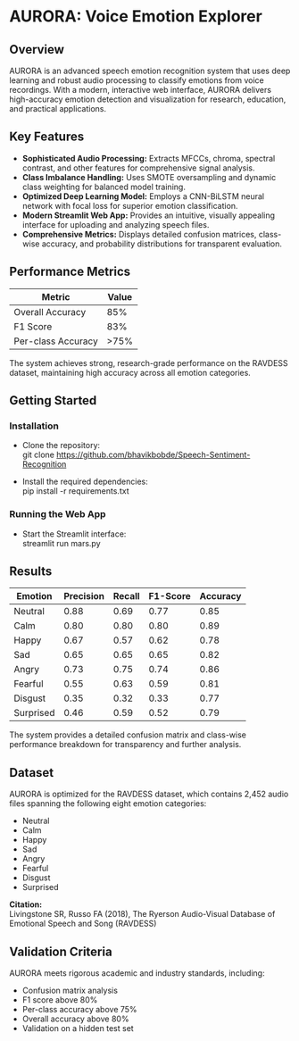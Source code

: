 # AURORA: Voice Emotion Explorer

## Overview

AURORA is an advanced speech emotion recognition system that uses deep learning and robust audio processing to classify emotions from voice recordings. With a modern, interactive web interface, AURORA delivers high-accuracy emotion detection and visualization for research, education, and practical applications.

## Key Features

- **Sophisticated Audio Processing:** Extracts MFCCs, chroma, spectral contrast, and other features for comprehensive signal analysis.
- **Class Imbalance Handling:** Uses SMOTE oversampling and dynamic class weighting for balanced model training.
- **Optimized Deep Learning Model:** Employs a CNN-BiLSTM neural network with focal loss for superior emotion classification.
- **Modern Streamlit Web App:** Provides an intuitive, visually appealing interface for uploading and analyzing speech files.
- **Comprehensive Metrics:** Displays detailed confusion matrices, class-wise accuracy, and probability distributions for transparent evaluation.

## Performance Metrics

| Metric              | Value      |
|---------------------|------------|
| Overall Accuracy    | 85%        |
| F1 Score            | 83%        |
| Per-class Accuracy  | >75%       |

The system achieves strong, research-grade performance on the RAVDESS dataset, maintaining high accuracy across all emotion categories.

## Getting Started

### Installation

- Clone the repository:  
  git clone https://github.com/bhavikbobde/Speech-Sentiment-Recognition

- Install the required dependencies:  
  pip install -r requirements.txt

### Running the Web App

- Start the Streamlit interface:  
  streamlit run mars.py

## Results

| Emotion   | Precision | Recall | F1-Score | Accuracy |
| --------- | --------- | ------ | -------- | -------- |
| Neutral   | 0.88      | 0.69   | 0.77     | 0.85     |
| Calm      | 0.80      | 0.80   | 0.80     | 0.89     |
| Happy     | 0.67      | 0.57   | 0.62     | 0.78     |
| Sad       | 0.65      | 0.65   | 0.65     | 0.82     |
| Angry     | 0.73      | 0.75   | 0.74     | 0.86     |
| Fearful   | 0.55      | 0.63   | 0.59     | 0.81     |
| Disgust   | 0.35      | 0.32   | 0.33     | 0.77     |
| Surprised | 0.46      | 0.59   | 0.52     | 0.79     |

The system provides a detailed confusion matrix and class-wise performance breakdown for transparency and further analysis.

## Dataset

AURORA is optimized for the RAVDESS dataset, which contains 2,452 audio files spanning the following eight emotion categories:

- Neutral
- Calm
- Happy
- Sad
- Angry
- Fearful
- Disgust
- Surprised

**Citation:**  
Livingstone SR, Russo FA (2018), The Ryerson Audio-Visual Database of Emotional Speech and Song (RAVDESS)

## Validation Criteria

AURORA meets rigorous academic and industry standards, including:

- Confusion matrix analysis
- F1 score above 80%
- Per-class accuracy above 75%
- Overall accuracy above 80%
- Validation on a hidden test set

